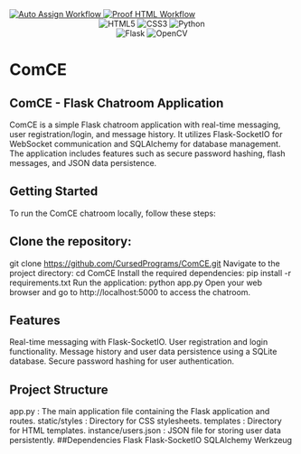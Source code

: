 <a href="https://github.com/Cursed-Entertainment/Image-Uploader-Resizer/actions/workflows/auto-assign.yml">
    <img class="workflow-badge workflow-success" src="https://github.com/Cursed-Entertainment/Image-Uploader-Resizer/actions/workflows/auto-assign.yml/badge.svg" alt="Auto Assign Workflow">
</a>

<a href="https://github.com/Cursed-Entertainment/Image-Uploader-Resizer/actions/workflows/proof-html.yml">
    <img class="workflow-badge workflow-success" src="https://github.com/Cursed-Entertainment/Image-Uploader-Resizer/actions/workflows/proof-html.yml/badge.svg" alt="Proof HTML Workflow">
</a>
<div align="center"> 
  <img alt="HTML5" src="https://img.shields.io/badge/html5%20-%23323330.svg?&style=for-the-badge&logo=html5&logoColor=white"/>
  <img alt="CSS3" src="https://img.shields.io/badge/css3%20-%23323330.svg?&style=for-the-badge&logo=css3&logoColor=white"/>
  <img alt="Python" src="https://img.shields.io/badge/python%20-%23323330.svg?&style=for-the-badge&logo=python&logoColor=white"/>
</div>
<div align="center"> 
  <img alt="Flask" src="https://img.shields.io/badge/flask%20-%23323330.svg?&style=for-the-badge&logo=flask&logoColor=white"/>
  <img alt="OpenCV" src="https://img.shields.io/badge/opencv-%23323330.svg?&style=for-the-badge&logo=opencv&logoColor=white"/>
</div>

# ComCE

## ComCE - Flask Chatroom Application

ComCE is a simple Flask chatroom application with real-time messaging, user registration/login, and message history. It utilizes Flask-SocketIO for WebSocket communication and SQLAlchemy for database management. The application includes features such as secure password hashing, flash messages, and JSON data persistence.

## Getting Started

To run the ComCE chatroom locally, follow these steps:

## Clone the repository:

git clone https://github.com/CursedPrograms/ComCE.git
Navigate to the project directory:
cd ComCE
Install the required dependencies:
pip install -r requirements.txt
Run the application:
python app.py
Open your web browser and go to http://localhost:5000 to access the chatroom.

## Features

Real-time messaging with Flask-SocketIO.
User registration and login functionality.
Message history and user data persistence using a SQLite database.
Secure password hashing for user authentication.

## Project Structure

app.py
: The main application file containing the Flask application and routes.
static/styles
: Directory for CSS stylesheets.
templates
: Directory for HTML templates.
instance/users.json
: JSON file for storing user data persistently.
##Dependencies
Flask
Flask-SocketIO
SQLAlchemy
Werkzeug
